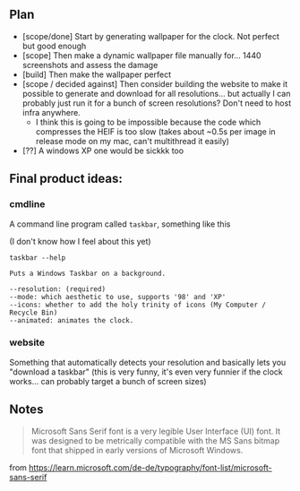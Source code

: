 ## Plan

- [scope/done] Start by generating wallpaper for the clock. Not perfect but good enough
- [scope] Then make a dynamic wallpaper file manually for... 1440 screenshots and assess the damage
- [build] Then make the wallpaper perfect
- [scope / decided against] Then consider building the website to make it possible to generate and download for all resolutions... but actually I can probably just run it for a bunch of screen resolutions? Don't need to host infra anywhere.
  - I think this is going to be impossible because the code which compresses the HEIF is too slow (takes about ~0.5s per image in release mode on my mac, can't multithread it easily)
- [??] A windows XP one would be sickkk too


## Final product ideas:

### cmdline
A command line program called `taskbar`, something like this

(I don't know how I feel about this yet)

```
taskbar --help

Puts a Windows Taskbar on a background.

--resolution: (required)
--mode: which aesthetic to use, supports '98' and 'XP'
--icons: whether to add the holy trinity of icons (My Computer / Recycle Bin)
--animated: animates the clock.

```

### website
Something that automatically detects your resolution and basically lets you "download a taskbar" (this is very funny, it's even very funnier if the clock works... can probably target a bunch of screen sizes)

## Notes

> Microsoft Sans Serif font is a very legible User Interface (UI) font. It was designed to be metrically compatible with the MS Sans bitmap font that shipped in early versions of Microsoft Windows.

from https://learn.microsoft.com/de-de/typography/font-list/microsoft-sans-serif

